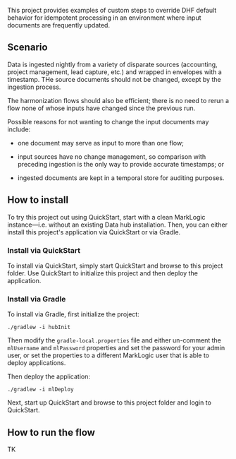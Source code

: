 This project provides examples of custom steps to override DHF default
behavior for idempotent processing in an environment where input
documents are frequently updated.

## Scenario

Data is ingested nightly from a variety of disparate sources
(accounting, project management, lead capture, etc.) and wrapped in
envelopes with a timestamp.  THe source documents should not be
changed, except by the ingestion process.

The harmonization flows should also be efficient; there is no need to
rerun a flow none of whose inputs have changed since the previous run.

Possible reasons for not wanting to change the input documents may
include:

- one document may serve as input to more than one flow;

- input sources have no change management, so comparison with
  preceding ingestion is the only way to provide accurate timestamps;
  or

- ingested documents are kept in a temporal store for auditing
  purposes.

## How to install

To try this project out using QuickStart, start with a clean MarkLogic
instance—i.e. without an existing Data hub installation.  Then, you
can either install this project's application via QuickStart or via
Gradle.

### Install via QuickStart

To install via QuickStart, simply start QuickStart and browse to this
project folder.  Use QuickStart to initialize this project and then
deploy the application.

### Install via Gradle

To install via Gradle, first initialize the project:

    ./gradlew -i hubInit

Then modify the `gradle-local.properties` file and either un-comment
the `mlUsername` and `mlPassword` properties and set the password for
your admin user, or set the properties to a different MarkLogic user
that is able to deploy applications.

Then deploy the application:

    ./gradlew -i mlDeploy

Next, start up QuickStart and browse to this project folder and login
to QuickStart.

## How to run the flow

TK